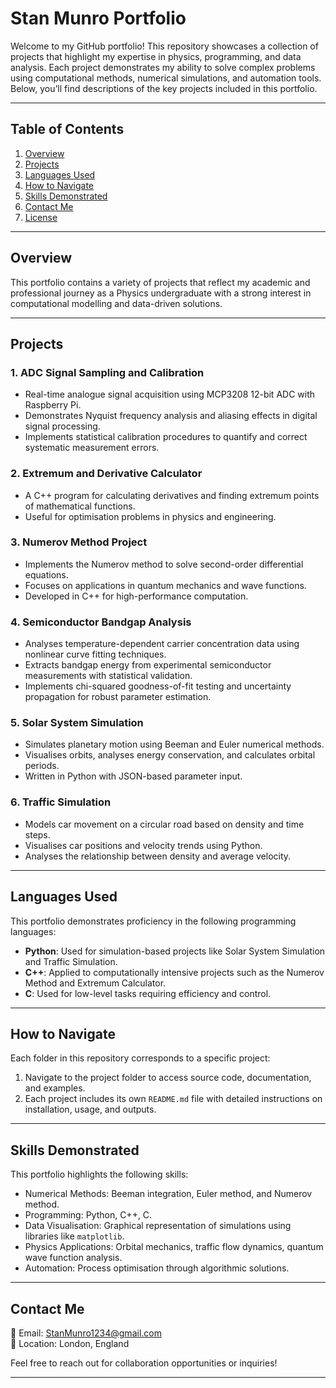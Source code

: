 # **Stan Munro Portfolio**

Welcome to my GitHub portfolio! This repository showcases a collection of projects that highlight my expertise in physics, programming, and data analysis. Each project demonstrates my ability to solve complex problems using computational methods, numerical simulations, and automation tools. Below, you’ll find descriptions of the key projects included in this portfolio.

---

## **Table of Contents**

1. [Overview](#overview)
2. [Projects](#projects)
3. [Languages Used](#languages-used)
4. [How to Navigate](#how-to-navigate)
5. [Skills Demonstrated](#skills-demonstrated)
6. [Contact Me](#contact-me)
7. [License](#license)

---

## **Overview**

This portfolio contains a variety of projects that reflect my academic and professional journey as a Physics undergraduate with a strong interest in computational modelling and data-driven solutions.

---

## **Projects**

### 1. **ADC Signal Sampling and Calibration**
- Real-time analogue signal acquisition using MCP3208 12-bit ADC with Raspberry Pi.
- Demonstrates Nyquist frequency analysis and aliasing effects in digital signal processing.
- Implements statistical calibration procedures to quantify and correct systematic measurement errors.

### 2. **Extremum and Derivative Calculator**
- A C++ program for calculating derivatives and finding extremum points of mathematical functions.
- Useful for optimisation problems in physics and engineering.

### 3. **Numerov Method Project**
- Implements the Numerov method to solve second-order differential equations.
- Focuses on applications in quantum mechanics and wave functions.
- Developed in C++ for high-performance computation.

### **4. Semiconductor Bandgap Analysis**
- Analyses temperature-dependent carrier concentration data using nonlinear curve fitting techniques.
- Extracts bandgap energy from experimental semiconductor measurements with statistical validation.
- Implements chi-squared goodness-of-fit testing and uncertainty propagation for robust parameter estimation.

### 5. **Solar System Simulation**
- Simulates planetary motion using Beeman and Euler numerical methods.
- Visualises orbits, analyses energy conservation, and calculates orbital periods.
- Written in Python with JSON-based parameter input.

### 6. **Traffic Simulation**
- Models car movement on a circular road based on density and time steps.
- Visualises car positions and velocity trends using Python.
- Analyses the relationship between density and average velocity.
  
---

## **Languages Used**

This portfolio demonstrates proficiency in the following programming languages:
- **Python**: Used for simulation-based projects like Solar System Simulation and Traffic Simulation.
- **C++**: Applied to computationally intensive projects such as the Numerov Method and Extremum Calculator.
- **C**: Used for low-level tasks requiring efficiency and control.

---

## **How to Navigate**

Each folder in this repository corresponds to a specific project:
1. Navigate to the project folder to access source code, documentation, and examples.
2. Each project includes its own `README.md` file with detailed instructions on installation, usage, and outputs.

---

## **Skills Demonstrated**

This portfolio highlights the following skills:
- Numerical Methods: Beeman integration, Euler method, and Numerov method.
- Programming: Python, C++, C.
- Data Visualisation: Graphical representation of simulations using libraries like `matplotlib`.
- Physics Applications: Orbital mechanics, traffic flow dynamics, quantum wave function analysis.
- Automation: Process optimisation through algorithmic solutions.

---

## **Contact Me**

📧 Email: [StanMunro1234@gmail.com](mailto:StanMunro1234@gmail.com)  
📍 Location: London, England  

Feel free to reach out for collaboration opportunities or inquiries!

---
